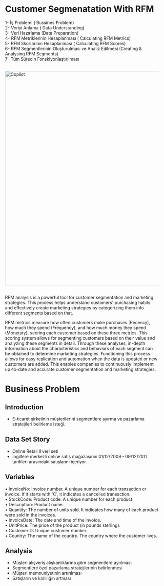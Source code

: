 # Customer Segmenatation With RFM

1- İş Problemi ( Bussines Problem)  
2- Veriyi Anlama ( Data Understanding)  
3- Veri Hazırlama (Data Preparation)  
4- RFM Metriklerinin Hesaplanması ( Calculating RFM Metrics)  
5- RFM Skorlarının Hesaplanması ( Calculating RFM Scores)  
6- RFM Segmentlerinin Oluşturulması ve Analiz Edilmesi (Creating & Analysing RFM Segments)  
7- Tüm Sürecin Fonskiyonlaştırılması<br><br>

  <img src="https://sp-ao.shortpixel.ai/client/to_auto,q_glossy,ret_img,w_1430,h_809/https://www.responsedga.com/wp-content/uploads/2021/02/Incontent_image.png" alt="Copilot" width="700" height=auto> <br><br>    

RFM analysis is a powerful tool for customer segmentation and marketing strategies. This process helps understand customers' purchasing habits and effectively create marketing strategies by categorizing them into different segments based on that.  

RFM metrics measure how often customers make purchases (Recency), how much they spend (Frequency), and how much money they spend (Monetary), scoring each customer based on these three metrics. This scoring system allows for segmenting customers based on their value and analyzing these segments in detail. Through these analyses, in-depth information about the characteristics and behaviors of each segment can be obtained to determine marketing strategies. Functioning this process allows for easy replication and automation when the data is updated or new customers are added. This enables companies to continuously implement up-to-date and accurate customer segmentation and marketing strategies.

# Business Problem

## Introduction
- E-ticaret şirketinin müşterilerini segmentlere ayırma ve pazarlama stratejileri belirleme isteği.  

## Data Set Story
- Online Retail II veri seti  
- İngiltere merkezli online satış mağazasının 01/12/2009 - 09/12/2011 tarihleri arasındaki satışlarını içeriyor.  

## Variables
• InvoiceNo: Invoice number. A unique number for each transaction or invoice. If it starts with 'C', it indicates a cancelled transaction.  
• StockCode: Product code. A unique number for each product.  
• Description: Product name.  
• Quantity: The number of units sold. It indicates how many of each product were sold in the invoices.  
• InvoiceDate: The date and time of the invoice.  
• UnitPrice: The price of the product (in pounds sterling).  
• CustomerID: Unique customer number.  
• Country: The name of the country. The country where the customer lives.  

## Analysis
- Müşteri alışveriş alışkanlıklarına göre segmentlere ayrılması  
- Segmentlere özel pazarlama stratejilerinin belirlenmesi  
- Müşteri memnuniyetinin artırılması  
- Satışların ve karlılığın artması  



















